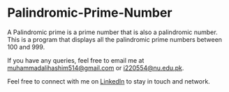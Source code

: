 # Palindromic-Prime-Number
A Palindromic prime is a prime number that is also a palindromic number. This is a  program that displays all the palindromic prime numbers between 100 and 999.

If you have any queries, feel free to email me at [muhammadalihashim514@gmail.com](mailto:muhammadalihashim514@gmail.com) or [i220554@nu.edu.pk](mailto:i220554@nu.edu.pk).

Feel free to connect with me on [LinkedIn](https://www.linkedin.com/in/muhammad-ali-hashim-5115882b4) to stay in touch and network.
